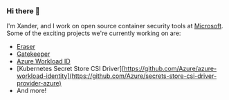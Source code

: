 ### Hi there 👋

I'm Xander, and I work on open source container security tools at [Microsoft](https://github.com/microsoft). Some of the exciting projects we're currently working on are:

- [Eraser](https://github.com/Azure/eraser)
- [Gatekeeper](https://github.com/open-policy-agent/gatekeeper)
- [Azure Workload ID](https://github.com/Azure/azure-workload-identity)
- [Kubernetes Secret Store CSI Driver][https://github.com/Azure/azure-workload-identity](https://github.com/Azure/secrets-store-csi-driver-provider-azure)
- And more!

<!--
**salaxander/salaxander** is a ✨ _special_ ✨ repository because its `README.md` (this file) appears on your GitHub profile.

Here are some ideas to get you started:

- 🔭 I’m currently working on ...
- 🌱 I’m currently learning ...
- 👯 I’m looking to collaborate on ...
- 🤔 I’m looking for help with ...
- 💬 Ask me about ...
- 📫 How to reach me: ...
- 😄 Pronouns: ...
- ⚡ Fun fact: ...
-->
